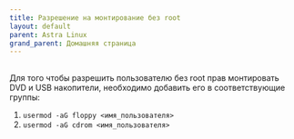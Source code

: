 ```yaml
---
title: Разрешение на монтирование без root
layout: default
parent: Astra Linux
grand_parent: Домашняя страница
---
```


##

Для того чтобы разрешить пользователю без root прав монтировать DVD и USB накопители, необходимо добавить его в соответствующие группы:

1. `usermod -aG floppy <имя_пользователя>`
2. `usermod -aG cdrom <имя_пользователя>`
